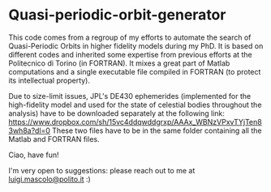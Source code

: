 # Quasi-periodic-orbit-generator

This code comes from a regroup of my efforts to automate the search of Quasi-Periodic Orbits in higher fidelity models during my PhD. 
It is based on different codes and inherited some expertise from previous efforts at the Politecnico di Torino (in FORTRAN).
It mixes a great part of Matlab computations and a single executable file compiled in FORTRAN (to protect its intellectual property). 

Due to size-limit issues, JPL's DE430 ephemerides (implemented for the high-fidelity model and used for the state of celestial bodies throughout the analysis) have to be downloaded separately at the following link:
https://www.dropbox.com/sh/15vc4ddqwddgrxp/AAAx_WBNzVPxvTYjTen83wh8a?dl=0
These two files have to be in the same folder containing all the Matlab and FORTRAN files. 

Ciao, have fun!

I'm very open to suggestions: please reach out to me at luigi.mascolo@polito.it :) 
